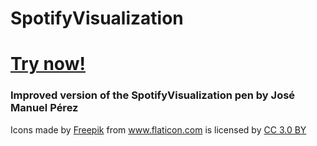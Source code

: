 # SpotifyVisualization
# <a href="https://thatmarcel.github.io/SpotifyVisualization/" title="Spotify Visualization">Try now!</a>
<h3>Improved version of the SpotifyVisualization pen by José Manuel Pérez</h3>
<div>Icons made by <a href="http://www.freepik.com" title="Freepik">Freepik</a> from <a href="https://www.flaticon.com/" title="Flaticon">www.flaticon.com</a> is licensed by <a href="http://creativecommons.org/licenses/by/3.0/" title="Creative Commons BY 3.0" target="_blank">CC 3.0 BY</a></div>

